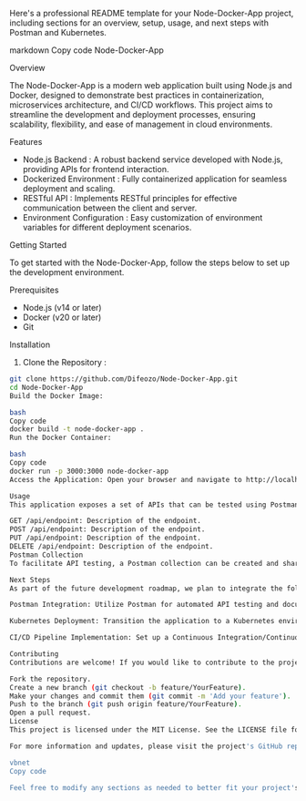 Here's a professional README template for your Node-Docker-App project, including sections for an overview, setup, usage, and next steps with Postman and Kubernetes.

markdown
Copy code
 Node-Docker-App

 Overview

The Node-Docker-App is a modern web application built using Node.js and Docker, designed to demonstrate best practices in containerization, microservices architecture, and CI/CD workflows. This project aims to streamline the development and deployment processes, ensuring scalability, flexibility, and ease of management in cloud environments.

 Features

- Node.js Backend : A robust backend service developed with Node.js, providing APIs for frontend interaction.
- Dockerized Environment : Fully containerized application for seamless deployment and scaling.
- RESTful API : Implements RESTful principles for effective communication between the client and server.
- Environment Configuration : Easy customization of environment variables for different deployment scenarios.

 Getting Started

To get started with the Node-Docker-App, follow the steps below to set up the development environment.

Prerequisites

- Node.js (v14 or later)
- Docker (v20 or later)
- Git 

 Installation

1. Clone the Repository :
 ```bash
 git clone https://github.com/Difeozo/Node-Docker-App.git
 cd Node-Docker-App
Build the Docker Image:

bash
Copy code
docker build -t node-docker-app .
Run the Docker Container:

bash
Copy code
docker run -p 3000:3000 node-docker-app
Access the Application: Open your browser and navigate to http://localhost:3000.

Usage
This application exposes a set of APIs that can be tested using Postman or any other API client. Below are some key endpoints:

GET /api/endpoint: Description of the endpoint.
POST /api/endpoint: Description of the endpoint.
PUT /api/endpoint: Description of the endpoint.
DELETE /api/endpoint: Description of the endpoint.
Postman Collection
To facilitate API testing, a Postman collection can be created and shared, which includes all available endpoints, sample requests, and responses. This will enhance the development workflow and provide a clear understanding of the API functionalities.

Next Steps
As part of the future development roadmap, we plan to integrate the following:

Postman Integration: Utilize Postman for automated API testing and documentation. This will include creating and managing collections for all endpoints, enabling easier testing and collaboration among team members.

Kubernetes Deployment: Transition the application to a Kubernetes environment to manage container orchestration. This will enhance scalability, availability, and reliability, allowing for efficient resource management and deployment strategies.

CI/CD Pipeline Implementation: Set up a Continuous Integration/Continuous Deployment (CI/CD) pipeline to automate the testing and deployment processes, ensuring that new changes are continuously integrated and deployed without manual intervention.

Contributing
Contributions are welcome! If you would like to contribute to the project, please follow these steps:

Fork the repository.
Create a new branch (git checkout -b feature/YourFeature).
Make your changes and commit them (git commit -m 'Add your feature').
Push to the branch (git push origin feature/YourFeature).
Open a pull request.
License
This project is licensed under the MIT License. See the LICENSE file for more details.

For more information and updates, please visit the project's GitHub repository at Difeozo/Node-Docker-App.

vbnet
Copy code

Feel free to modify any sections as needed to better fit your project's specific details and goals!
